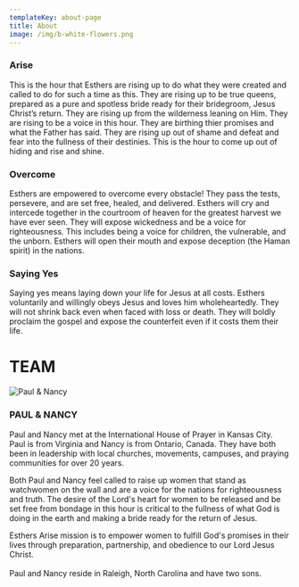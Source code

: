```yaml
---
templateKey: about-page
title: About
image: /img/b-white-flowers.png
---
```

### Arise

This is the hour that Esthers are rising up to do what they were created and called to do for such a time as this.  They are rising up to be true queens, prepared as a pure and spotless bride ready for their bridegroom, Jesus Christ’s  return.  They are rising up from the wilderness leaning on Him.  They are rising to be a voice in this hour. They are birthing thier promises and what the Father has said.   They are rising up out of shame and defeat and fear into the fullness of their destinies.  This is the hour to come up out of hiding and rise and shine.

### Overcome

Esthers are empowered to overcome every obstacle!  They pass the tests, persevere, and are set free, healed, and delivered.  Esthers will cry and intercede together in the courtroom of heaven for the greatest harvest we have ever seen.  They will expose wickedness and be a voice for righteousness.  This includes being a voice for children, the vulnerable, and the unborn.  Esthers will open their mouth and expose deception (the Haman spirit) in the nations. 

### Saying Yes

Saying yes means laying down your life for Jesus at all costs. Esthers voluntarily and willingly obeys Jesus and loves him wholeheartedly.  They will not shrink back even when faced with loss or death.  They will boldly proclaim the gospel and expose the counterfeit even if it costs them their life.

# TEAM

![](/img/knopp-family-w.jpeg "Paul & Nancy")

### PAUL & NANCY

Paul and Nancy met at the International House of Prayer in Kansas City. Paul is from Virginia and Nancy is from Ontario, Canada. They have both been in leadership with local churches, movements, campuses, and praying communities for over 20 years.

Both Paul and Nancy feel called to raise up women that stand as watchwomen on the wall and are a voice for the nations for righteousness and truth. The desire of the Lord's heart for women to be released and be set free from bondage in this hour is critical to the fullness of what God is doing in the earth and making a bride ready for the return of Jesus.

 Esthers Arise mission is to empower women to fulfill God's promises in their lives through preparation, partnership, and obedience to our Lord Jesus Christ. \
\
Paul and Nancy reside in Raleigh, North Carolina and have two sons.
